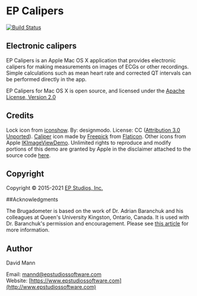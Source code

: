 EP Calipers
===========

[![Build Status](https://travis-ci.org/mannd/epcalipers-macosx.svg?branch=master)](https://travis-ci.org/mannd/epcalipers-macosx)

## Electronic calipers

EP Calipers is an Apple Mac OS X application that provides electronic
calipers for making measurements on images of ECGs or other
recordings.  Simple calculations such as mean heart rate and corrected
QT intervals can be performed directly in the app.

EP Calipers for Mac OS X is open source, and licensed under the
[Apache License, Version 2.0](http://www.apache.org/licenses/LICENSE-2.0.html)

## Credits

Lock icon from [iconshow](http://iconshow.me/lock-2).  By: designmodo.
License: CC
([Attribution 3.0 Unported](http://creativecommons.org/licenses/by/3.0/)).
[Caliper](https://www.flaticon.com/free-icon/caliper_1888593) icon made by
[Freepick](https://www.flaticon.com/authors/freepik) from [Flaticon](https://www.flaticon.com/).
Other icons from Apple
[IKImageViewDemo](https://developer.apple.com/library/mac/samplecode/IKImageViewDemo/Introduction/Intro.html).
Unlimited rights to reproduce and modify portions of this demo are
granted by Apple in the disclaimer attached to the source code
[here](https://developer.apple.com/library/mac/samplecode/IKImageViewDemo/Listings/Controller_h.html#//apple_ref/doc/uid/DTS10004049-Controller_h-DontLinkElementID_3).

## Copyright

Copyright © 2015-2021
[EP Studios, Inc.](http://www.epstudiossoftware.com)

##Acknowledgments

The Brugadometer is based on the work of Dr. Adrian Baranchuk and his
colleagues at Queen's University Kingston, Ontario, Canada. It is used
with Dr. Baranchuk's permission and encouragement. Please see
[this article](http://europace.oxfordjournals.org/content/16/11/1639)
for more information.

## Author

David Mann

Email: [mannd@epstudiossoftware.com](mailto:mannd@epstudiossoftware.com)  
Website: [https://www.epstudiossoftware.com](http://www.epstudiossoftware.com)   

